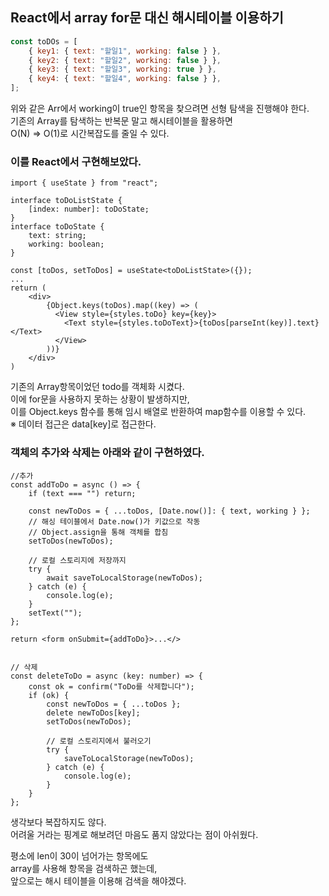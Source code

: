 ## React에서 array for문 대신 해시테이블 이용하기

```javascript
const toDOs = [
    { key1: { text: "할일1", working: false } },
    { key2: { text: "할일2", working: false } },
    { key3: { text: "할일3", working: true } },
    { key4: { text: "할일4", working: false } },
];
```

위와 같은 Arr에서 working이 true인 항목을 찾으려면 선형 탐색을 진행해야 한다.  
기존의 Array를 탐색하는 반복문 말고 해시테이블을 활용하면  
O(N) => O(1)로 시간복잡도를 줄일 수 있다.

### 이를 React에서 구현해보았다.

```tsx
import { useState } from "react";

interface toDoListState {
    [index: number]: toDoState;
}
interface toDoState {
    text: string;
    working: boolean;
}

const [toDos, setToDos] = useState<toDoListState>({});
...
return (
    <div>
        {Object.keys(toDos).map((key) => (
          <View style={styles.toDo} key={key}>
            <Text style={styles.toDoText}>{toDos[parseInt(key)].text}</Text>
          </View>
        ))}
    </div>
)
```

기존의 Array항목이었던 todo를 객체화 시켰다.  
이에 for문을 사용하지 못하는 상황이 발생하지만,  
이를 Object.keys 함수를 통해 임시 배열로 반환하여 map함수를 이용할 수 있다.  
※ 데이터 접근은 data[key]로 접근한다.

### 객체의 추가와 삭제는 아래와 같이 구현하였다.

```tsx
//추가
const addToDo = async () => {
    if (text === "") return;

    const newToDos = { ...toDos, [Date.now()]: { text, working } };
    // 해싱 테이블에서 Date.now()가 키값으로 작동
    // Object.assign을 통해 객체를 합침
    setToDos(newToDos);

    // 로컬 스토리지에 저장까지
    try {
        await saveToLocalStorage(newToDos);
    } catch (e) {
        console.log(e);
    }
    setText("");
};

return <form onSubmit={addToDo}>...</>


// 삭제
const deleteToDo = async (key: number) => {
    const ok = confirm("ToDo를 삭제합니다");
    if (ok) {
        const newToDos = { ...toDos };
        delete newToDos[key];
        setToDos(newToDos);

        // 로컬 스토리지에서 불러오기
        try {
            saveToLocalStorage(newToDos);
        } catch (e) {
            console.log(e);
        }
    }
};
```

생각보다 복잡하지도 않다.  
어려울 거라는 핑계로 해보려던 마음도 품지 않았다는 점이 아쉬웠다.

평소에 len이 30이 넘어가는 항목에도  
array를 사용해 항목을 검색하곤 했는데,  
앞으로는 해시 테이블을 이용해 검색을 해야겠다.
